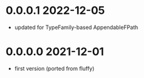 0.0.0.1 2022-12-05
==================
- updated for TypeFamily-based AppendableFPath

0.0.0.0 2021-12-01
==================
- first version (ported from fluffy)
